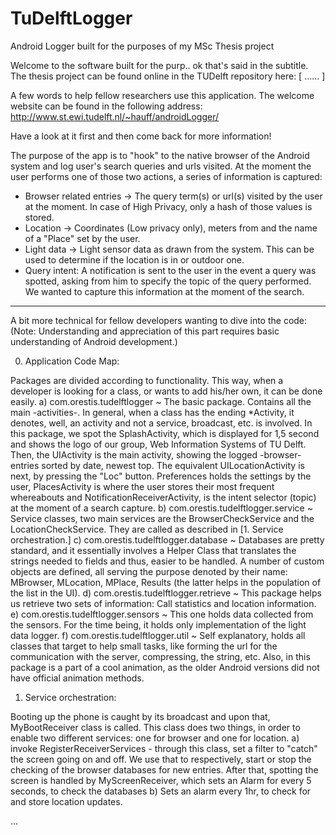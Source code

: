 TuDelftLogger
=============

Android Logger built for the purposes of my MSc Thesis project

Welcome to the software built for the purp.. ok that's said in the subtitle. The thesis project can be found online in the TUDelft repository here: [ ...... ]

A few words to help fellow researchers use this application. The welcome website can be found in the following address:
http://www.st.ewi.tudelft.nl/~hauff/androidLogger/

Have a look at it first and then come back for more information!

The purpose of the app is to "hook" to the native browser of the Android system and log user's search queries and urls visited. At the moment the user performs one of those two actions, a series of information is captured:

- Browser related entries -> The query term(s) or url(s) visited by the user at the moment. In case of High Privacy, only a hash of those values is stored.
- Location -> Coordinates (Low privacy only), meters from and the name of a "Place" set by the user.
- Light data -> Light sensor data as drawn from the system. This can be used to determine if the location is in or outdoor one.
- Query intent: A notification is sent to the user in the event a query was spotted, asking from him to specify the topic of the query performed. We wanted to capture this information at the moment of the search.

---------

A bit more technical for fellow developers wanting to dive into the code: 
(Note: Understanding and appreciation of this part requires basic understanding of Android development.)

0. Application Code Map:

Packages are divided according to functionality. This way, when a developer is looking for a class, or wants to add his/her own, it can be done easily. 
  a) com.orestis.tudelftlogger ~ The basic package. Contains all the main -activities-. In general, when a class has the ending *Activity, it denotes, well, an activity and not a service, broadcast, etc. is involved. In this package, we spot the SplashActivity, which is displayed for 1,5 second and shows the logo of our group, Web Information Systems of TU Delft. Then, the UIActivity is the main activity, showing the logged -browser- entries sorted by date, newest top. The equivalent UILocationActivity is next, by pressing the "Loc" button. Preferences holds the settings by the user, PlacesActivity is where the user stores their most frequent whereabouts and NotificationReceiverActivity, is the intent selector (topic) at the moment of a search capture.
  b) com.orestis.tudelftlogger.service ~ Service classes, two main services are the BrowserCheckService and the LocationCheckService. They are called as described in  [1. Service orchestration.]
  c) com.orestis.tudelftlogger.database ~ Databases are pretty standard, and it essentially involves a Helper Class that translates the strings needed to fields and thus, easier to be handled. A number of custom objects are defined, all serving the purpose denoted by their name: MBrowser, MLocation, MPlace, Results (the latter helps in the population of the list in the UI).
  d) com.orestis.tudelftlogger.retrieve ~ This package helps us retrieve two sets of information: Call statistics and location information.
  e) com.orestis.tudelftlogger.sensors ~ This one holds data collected from the sensors. For the time being, it holds only implementation of the light data logger.
  f) com.orestis.tudelftlogger.util ~ Self explanatory, holds all classes that target to help small tasks, like forming the url for the communication with the server, compressing, the string, etc. Also, in this package is a part of a cool animation, as the older Android versions did not have official animation methods.

1. Service orchestration: 

Booting up the phone is caught by its broadcast and upon that, MyBootReceiver class is called.
This class does two things, in order to enable two different services: one for browser and one for location.
  a) invoke RegisterReceiverServices - through this class, set a filter to "catch" the screen going on and off. We use that to respectively, start or stop the checking of the browser databases for new entries.
    After that, spotting the screen is handled by MyScreenReceiver, which sets an Alarm for every 5 seconds, to check the databases
  b) Sets an alarm every 1hr, to check for and store location updates.
  
...
